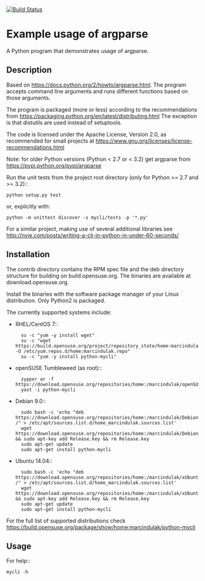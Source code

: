 [![Build Status](https://travis-ci.org/marcindulak/python-mycli.svg?branch=master)](https://travis-ci.org/marcindulak/python-mycli)

Example usage of argparse
=========================

A Python program that demonstrates usage of argparse.


Description
-----------

Based on https://docs.python.org/2/howto/argparse.html.
The program accepts command line arguments and runs different functions based
on those arguments.

The program is packaged (more or less) according to the recommendations
from https://packaging.python.org/en/latest/distributing.html
The exception is that distutils are used instead of setuptools.

The code is licensed under the Apache License, Version 2.0,
as recommended for small projects at
https://www.gnu.org/licenses/license-recommendations.html

Note: for older Python versions (Python < 2.7 or < 3.2) get argparse from
https://pypi.python.org/pypi/argparse

Run the unit tests from the project root directory
(only for Python >= 2.7 and >= 3.2)::

    python setup.py test

or, explicitly with:

    python -m unittest discover -s mycli/tests -p '*.py'

For a similar project, making use of several additional libraries see
http://nvie.com/posts/writing-a-cli-in-python-in-under-60-seconds/

Installation
------------

The contrib directory contains the RPM spec file
and the deb directory structure for building on build.opensuse.org.
The binaries are available at download.opensuse.org.

Install the binaries with the software package manager of your Linux
distribution. Only Python2 is packaged.

The currently supported systems include:

- RHEL/CentOS 7::

        su -c "yum -y install wget"
        su -c "wget https://build.opensuse.org/project/repository_state/home:marcindulak/RHEL_7/home:marcindulak.repo -O /etc/yum.repos.d/home:marcindulak.repo"
        su -c "yum -y install python-mycli"

- openSUSE Tumbleweed (as root)::

        zypper ar -f https://download.opensuse.org/repositories/home:/marcindulak/openSUSE_Tumbleweed/home:marcindulak.repo
        yast -i python-mycli

- Debian 9.0::

        sudo bash -c 'echo "deb https://download.opensuse.org/repositories/home:/marcindulak/Debian_9.0 /" > /etc/apt/sources.list.d/home_marcindulak.sources.list'
        wget https://download.opensuse.org/repositories/home:/marcindulak/Debian_9.0/Release.key && sudo apt-key add Release.key && rm Release.key
        sudo apt-get update
        sudo apt-get install python-mycli

- Ubuntu 14.04::

        sudo bash -c 'echo "deb https://download.opensuse.org/repositories/home:/marcindulak/xUbuntu_14.04 /" > /etc/apt/sources.list.d/home_marcindulak.sources.list'
        wget https://download.opensuse.org/repositories/home:/marcindulak/xUbuntu_14.04/Release.key && sudo apt-key add Release.key && rm Release.key
        sudo apt-get update
        sudo apt-get install python-mycli

For the full list of supported distributions check
https://build.opensuse.org/package/show/home:marcindulak/python-mycli

Usage
-----

For help::

    mycli -h

